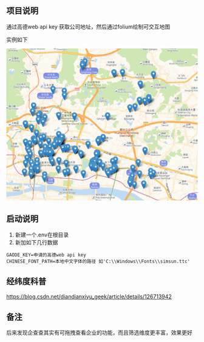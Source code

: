 ## 项目说明
通过高德web api key 获取公司地址，然后通过folium绘制可交互地图

实例如下

![demo](https://raw.githubusercontent.com/onemore118/company_poi/ec1ee7f63f511a5ebed00dfb9a89bc79eca388c2/assets/demo.png)

## 启动说明
1. 新建一个.env在根目录
2. 新加如下几行数据
```shell
GAODE_KEY=申请的高德web api key
CHINESE_FONT_PATH=本地中文字体的路径 如'C:\\Windows\\Fonts\\simsun.ttc'
```

## 经纬度科普
https://blog.csdn.net/diandianxiyu_geek/article/details/126713942

## 备注
后来发现企查查其实有可拖拽查看企业的功能，而且筛选维度更丰富，效果更好